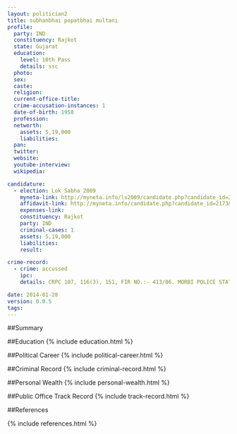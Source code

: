 ```yaml
---
layout: politician2
title: subhanbhai popatbhai multani
profile: 
  party: IND
  constituency: Rajkot
  state: Gujarat
  education: 
    level: 10th Pass
    details: ssc
  photo: 
  sex: 
  caste: 
  religion: 
  current-office-title: 
  crime-accusation-instances: 1
  date-of-birth: 1958
  profession: 
  networth: 
    assets: 5,19,000
    liabilities: 
  pan: 
  twitter: 
  website: 
  youtube-interview: 
  wikipedia: 

candidature: 
  - election: Lok Sabha 2009
    myneta-link: http://myneta.info/ls2009/candidate.php?candidate_id=2173
    affidavit-link: http://myneta.info/candidate.php?candidate_id=2173&scan=original
    expenses-link: 
    constituency: Rajkot 
    party: IND
    criminal-cases: 1
    assets: 5,19,000
    liabilities: 
    result:  

crime-record: 
  - crime: accussed
    ipc: 
    details: CRPC 107, 116(3), 151, FIR NO.:- 413/06. MORBI POLICE STATION,  CASE PENDING AT MAMLATDAR, MORBI 

date: 2014-01-28
version: 0.0.5
tags: 
---
```

##Summary


##Education
{% include education.html %}


##Political Career
{% include political-career.html %}


##Criminal Record
{% include criminal-record.html %}


##Personal Wealth
{% include personal-wealth.html %}


##Public Office Track Record
{% include track-record.html %}


##References


{% include references.html %}